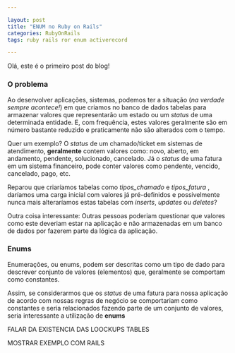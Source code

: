 ```yaml
---

layout: post
title: "ENUM no Ruby on Rails"
categories: RubyOnRails
tags: ruby rails ror enum activerecord

---
```


Olá, este é o primeiro post do blog!

### O problema

Ao desenvolver aplicações, sistemas, podemos ter a situação (_na verdade sempre acontece!_) em que criamos no banco de dados tabelas para armazenar valores que representarão um estado ou um _status_ de uma determinada entidade. E, com frequência, estes valores geralmente são em número bastante reduzido e praticamente não são alterados com o tempo.

Quer um exemplo? O _status_ de um chamado/ticket em sistemas de atendimento, **geralmente** contem valores como: novo, aberto, em andamento, pendente, solucionado, cancelado. Já o _status_ de uma fatura em um sistema financeiro, pode conter valores como pendente, vencido, cancelado, pago, etc.

Reparou que criaríamos tabelas como *tipos_chamado* e *tipos_fatura* , daríamos uma carga inicial com valores já pré-definidos e possivelmente nunca mais alteraríamos estas tabelas com _inserts_, _updates_ ou _deletes_?

Outra coisa interessante: Outras pessoas poderiam questionar que valores como este deveriam estar na aplicação e não armazenadas em um banco de dados por fazerem parte da lógica da aplicação.

### Enums

Enumerações, ou enums, podem ser descritas como um tipo de dado para descrever conjunto de valores (elementos) que, geralmente se comportam como constantes.

Assim, se considerarmos que os _status_ de uma fatura para nossa aplicação de acordo com nossas regras de negócio se comportariam como constantes e seria relacionados fazendo parte de um conjunto de valores, seria interessante a utilização de **enums**

FALAR DA EXISTENCIA DAS LOOCKUPS TABLES

MOSTRAR EXEMPLO COM RAILS